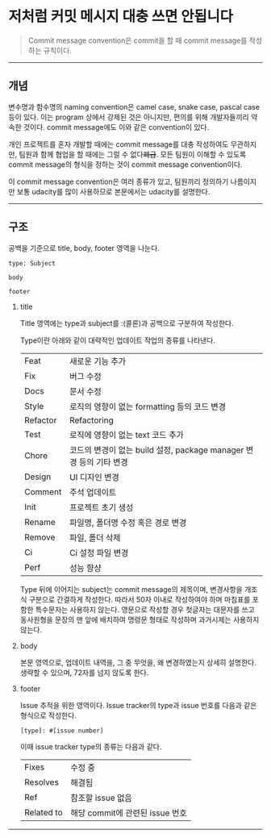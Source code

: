 # 저처럼 커밋 메시지 대충 쓰면 안됩니다

> Commit message convention은 commit을 할 때 commit message를 작성하는 규칙이다.

---

## 개념

변수명과 함수명의 naming convention은 camel case, snake case, pascal case 등이 있다. 이는 program 상에서 강제된 것은 아니지만, 편의를 위해 개발자들끼리 약속한 것이다. commit message에도 이와 같은 convention이 있다.

개인 프로젝트를 혼자 개발할 때에는 commit message를 대충 작성하여도 무관하지만, 팀원과 함께 협업을 할 때에는 그럴 수 없다~~폐급~~. 모든 팀원이 이해할 수 있도록 commit message의 형식을 정하는 것이 commit message convention이다.

이 commit message convention은 여러 종류가 있고, 팀원끼리 정의하기 나름이지만 보통 udacity를 많이 사용하므로 본문에서는 udacity를 설명한다.

---

## 구조

공백을 기준으로 title, body, footer 영역을 나눈다.

```
type: Subject

body

footer
```

1. title

   Title 영역에는 type과 subject를 :(콜론)과 공백으로 구분하여 작성한다.

   Type이란 아래와 같이 대략적인 업데이트 작업의 종류를 나타낸다.

   |          |                                                                    |
   | -------- | ------------------------------------------------------------------ |
   | Feat     | 새로운 기능 추가                                                   |
   | Fix      | 버그 수정                                                          |
   | Docs     | 문서 수정                                                          |
   | Style    | 로직의 영향이 없는 formatting 등의 코드 변경                       |
   | Refactor | Refactoring                                                        |
   | Test     | 로직에 영향이 없는 text 코드 추가                                  |
   | Chore    | 코드의 변경이 없는 build 설정, package manager 변경 등의 기타 변경 |
   | Design   | UI 디자인 변경                                                     |
   | Comment  | 주석 업데이트                                                      |
   | Init     | 프로젝트 초기 생성                                                 |
   | Rename   | 파일명, 폴더명 수정 혹은 경로 변경                                 |
   | Remove   | 파일, 폴더 삭제                                                    |
   | Ci       | Ci 설정 파일 변경                                                  |
   | Perf     | 성능 향샹                                                          |

   Type 뒤에 이어지는 subject는 commit message의 제목이며, 변경사항을 개조식 구분으로 간결하게 작성한다. 따라서 50자 이내로 작성하여야 하며 마침표를 포함한 특수문자는 사용하지 않는다. 영문으로 작성할 경우 첫글자는 대문자를 쓰고 동사원형을 문장의 맨 앞에 배치하여 명령문 형태로 작성하며 과거시제는 사용하지 않는다.

2. body

   본문 영역으로, 업데이트 내역을, 그 중 무엇을, 왜 변경하였는지 상세히 설명한다. 생략할 수 있으며, 72자를 넘지 않도록 한다.

3. footer

   Issue 추적을 위한 영역이다. Issue tracker의 type과 issue 번호를 다음과 같은 형식으로 작성한다.

   ```
   [type]: #[issue number]
   ```

   이때 issue tracker type의 종류는 다음과 같다.

   |            |                                 |
   | ---------- | ------------------------------- |
   | Fixes      | 수정 중                         |
   | Resolves   | 해결됨                          |
   | Ref        | 참조할 issue 없음               |
   | Related to | 해당 commit에 관련된 issue 번호 |

---
